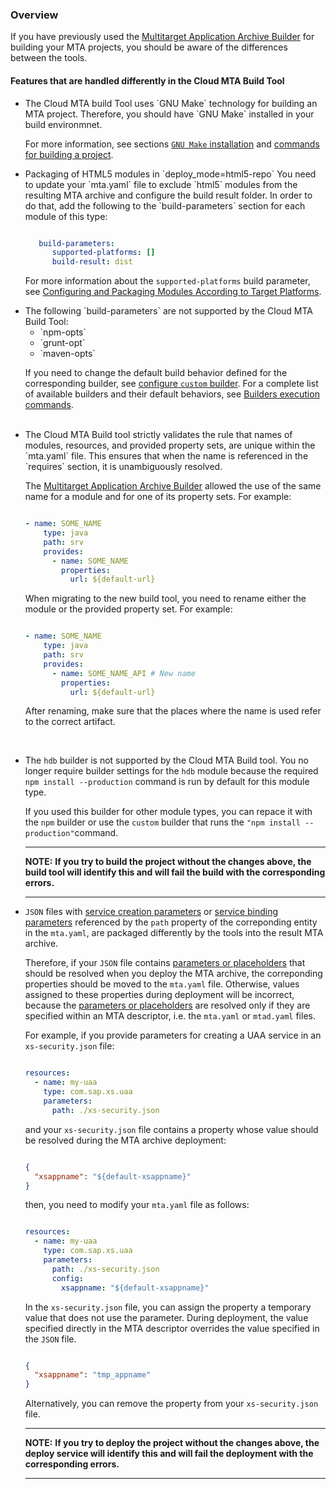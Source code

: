 ### Overview
If you have previously used the [Multitarget Application Archive Builder](https://help.sap.com/viewer/58746c584026430a890170ac4d87d03b/Cloud/en-US/ba7dd5a47b7a4858a652d15f9673c28d.html) for building your MTA projects, you should be aware of the differences between the tools.


#### Features that are handled differently in the Cloud MTA Build Tool
<ul>
<li> The Cloud MTA build Tool uses `GNU Make` technology for building an MTA project. Therefore, you should have `GNU Make` installed in your build environmnet. 

For more information, see sections [`GNU Make` installation](makefile.md) and [commands for building a project](usage.md#how-to-build-an-mta-archive-from-the-project-sources). 
&nbsp;

<li> Packaging of HTML5 modules in `deploy_mode=html5-repo`
You need to update your `mta.yaml` file to exclude `html5` modules from the resulting MTA archive and configure the build result folder. In order to do that, add the following to the `build-parameters` section for each  module of this type:

```yaml

   build-parameters:
      supported-platforms: []
      build-result: dist
```
For more information about the `supported-platforms` build parameter, see [Configuring and Packaging Modules According to Target Platforms](configuration.md#configuring-and-packaging-modules-according-to-target-platforms).
<br>

<li> The following `build-parameters` are not supported by the Cloud MTA Build Tool: <ul><li>`npm-opts`<li>`grunt-opt`<li>`maven-opts`</ul>

If you need to change the default build behavior defined for the corresponding builder, see [configure `custom` builder](configuration.md#configuring-the-custom-builder). For a complete list of available builders and their default behaviors, see [Builders execution commands](https://github.com/SAP/cloud-mta-build-tool/blob/master/configs/builder_type_cfg.yaml).

<br>

<li>The Cloud MTA Build tool strictly validates the rule that names of modules, resources, and provided property sets, are unique within the `mta.yaml` file. This ensures that when the name is referenced in the `requires` section, it is unambiguously resolved.  

The [Multitarget Application Archive Builder](https://help.sap.com/viewer/58746c584026430a890170ac4d87d03b/Cloud/en-US/ba7dd5a47b7a4858a652d15f9673c28d.html) allowed the use of the same name for a module and for one of its property sets. For example:

```yaml

- name: SOME_NAME
    type: java
    path: srv
    provides:
      - name: SOME_NAME
        properties:
          url: ${default-url}
```

When migrating to the new build tool, you need to rename either the module or the provided property set. For example:

```yaml

- name: SOME_NAME
    type: java
    path: srv
    provides:
      - name: SOME_NAME_API # New name
        properties:
          url: ${default-url}
```
After renaming, make sure that the places where the name is used refer to the correct artifact.
</li>

<br>
<li>


The `hdb` builder is not supported by the Cloud MTA Build tool.  You no longer require builder settings for the `hdb` module because the required `npm install --production` command is run by default for this module type.

If you used this builder for other module types, you can repace it with the `npm` builder or use the `custom` builder that runs the `"npm install --production"`command.


  

</li>

---
**NOTE:**
<b>If you try to build the project without the changes above, the build tool will identify this and will fail the build with the corresponding errors.</b>

---

<li> 

`JSON` files with [service creation parameters](https://help.sap.com/viewer/65de2977205c403bbc107264b8eccf4b/Cloud/en-US/a36df26b36484129b482ae20c3eb8004.html) or [service binding parameters](https://help.sap.com/viewer/65de2977205c403bbc107264b8eccf4b/Cloud/en-US/c7b09b79d3bb4d348a720ba27fe9a2d5.html) referenced by the `path` property of the correponding entity in the `mta.yaml`, are packaged differently by the tools into the result MTA archive.  &nbsp;  &nbsp; &nbsp;

Therefore, if your `JSON` file contains [parameters or placeholders](https://help.sap.com/viewer/65de2977205c403bbc107264b8eccf4b/Cloud/en-US/490c8f71e2b74bc0a59302cada66117c.html) that should be resolved when you deploy the MTA archive, the correponding properties should be moved to the `mta.yaml` file. Otherwise, values assigned to these properties during deployment will be incorrect, because the [parameters or placeholders](https://help.sap.com/viewer/65de2977205c403bbc107264b8eccf4b/Cloud/en-US/490c8f71e2b74bc0a59302cada66117c.html) are resolved only if they are specified within an MTA descriptor, i.e. the `mta.yaml` or `mtad.yaml` files.  &nbsp;

For example, if you provide parameters for creating a UAA service in an `xs-security.json` file:

```yaml

resources:
  - name: my-uaa
    type: com.sap.xs.uaa
    parameters:
      path: ./xs-security.json
```

and your `xs-security.json` file contains a property whose value should be resolved during the MTA archive deployment:

```json

{
  "xsappname": "${default-xsappname}"
}
```

then, you need to modify your `mta.yaml` file as follows:


```yaml

resources:
  - name: my-uaa
    type: com.sap.xs.uaa
    parameters:
      path: ./xs-security.json
      config:
        xsappname: "${default-xsappname}"
```

 In the `xs-security.json` file, you can assign the property a temporary value that does not use the parameter. During deployment, the value specified directly in the MTA descriptor overrides the value specified in the `JSON` file. 

```json

{
  "xsappname": "tmp_appname"
}
```

Alternatively, you can remove the property from your `xs-security.json` file.

---
**NOTE:**
<b>If you try to deploy the project without the changes above, the deploy service will identify this and will fail the deployment with the corresponding errors.</b>

---
</ul>